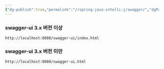 ```yaml
---
{"dg-publish":true,"permalink":"//spring-java-intelli-j/swagger/","dgPassFrontmatter":true}
---
```



### swagger-ui 3.x 버전 이상

```
http://localhost:8080/swagger-ui/index.html
```

### swagger-ui 3.x 버전 미만

```
http://localhost:8080/swagger-ui.html
```